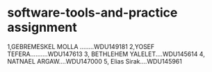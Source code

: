 # software-tools-and-practice assignment

1,GEBREMESKEL MOLLA ........WDU149181
2,YOSEF TEFERA..........WDU147613
3, BETHLEHEM YALELET....WDU145614
4, NATNAEL ARGAW....WDU147000
5, Elias Sirak....WDU145961
